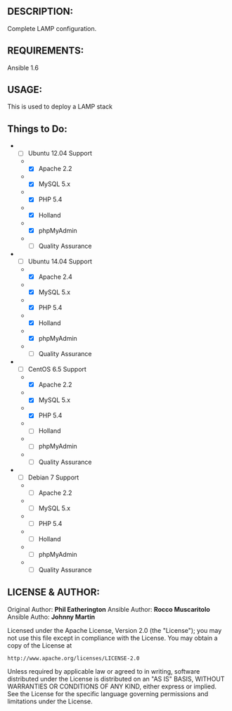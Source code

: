 ## DESCRIPTION:

Complete LAMP configuration.

## REQUIREMENTS:

Ansible 1.6

## USAGE:

This is used to deploy a LAMP stack

## Things to Do:

* - [ ] Ubuntu 12.04 Support
  * - [x] Apache 2.2
  * - [x] MySQL 5.x
  * - [x] PHP 5.4
  * - [x] Holland
  * - [x] phpMyAdmin
  * - [ ] Quality Assurance
* - [ ] Ubuntu 14.04 Support
  * - [x] Apache 2.4
  * - [x] MySQL 5.x
  * - [x] PHP 5.4
  * - [x] Holland
  * - [x] phpMyAdmin
  * - [ ] Quality Assurance
* - [ ] CentOS 6.5 Support
  * - [x] Apache 2.2
  * - [x] MySQL 5.x
  * - [x] PHP 5.4
  * - [ ] Holland
  * - [ ] phpMyAdmin
  * - [ ] Quality Assurance
* - [ ] Debian 7 Support
  * - [ ] Apache 2.2
  * - [ ] MySQL 5.x
  * - [ ] PHP 5.4
  * - [ ] Holland
  * - [ ] phpMyAdmin
  * - [ ] Quality Assurance

## LICENSE & AUTHOR:

Original Author: **Phil Eatherington**
Ansible Author: **Rocco Muscaritolo**
Ansible Autho: **Johnny Martin**

Licensed under the Apache License, Version 2.0 (the "License");
you may not use this file except in compliance with the License.
You may obtain a copy of the License at

    http://www.apache.org/licenses/LICENSE-2.0

Unless required by applicable law or agreed to in writing, software
distributed under the License is distributed on an "AS IS" BASIS,
WITHOUT WARRANTIES OR CONDITIONS OF ANY KIND, either express or implied.
See the License for the specific language governing permissions and
limitations under the License.
